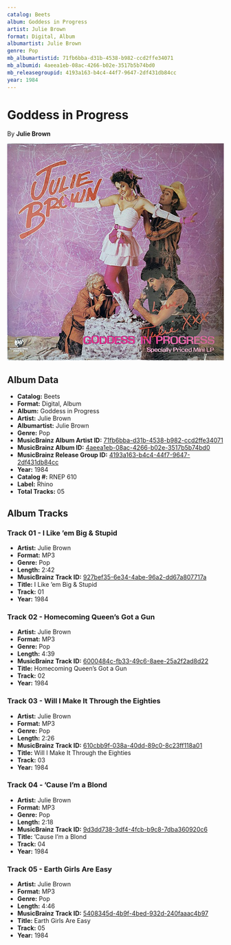 ```yaml
---
catalog: Beets
album: Goddess in Progress
artist: Julie Brown
format: Digital, Album
albumartist: Julie Brown
genre: Pop
mb_albumartistid: 71fb6bba-d31b-4538-b982-ccd2ffe34071
mb_albumid: 4aeea1eb-08ac-4266-b02e-3517b5b74bd0
mb_releasegroupid: 4193a163-b4c4-44f7-9647-2df431db84cc
year: 1984
---
```


# Goddess in Progress

By **Julie Brown**

![](../../assets/beetscovers/Julie_Brown-Goddess_in_Progress.jpg)

## Album Data

- **Catalog:** Beets
- **Format:** Digital, Album
- **Album:** Goddess in Progress
- **Artist:** Julie Brown
- **Albumartist:** Julie Brown
- **Genre:** Pop
- **MusicBrainz Album Artist ID:** [71fb6bba-d31b-4538-b982-ccd2ffe34071](https://musicbrainz.org/artist/71fb6bba-d31b-4538-b982-ccd2ffe34071)
- **MusicBrainz Album ID:** [4aeea1eb-08ac-4266-b02e-3517b5b74bd0](https://musicbrainz.org/release/4aeea1eb-08ac-4266-b02e-3517b5b74bd0)
- **MusicBrainz Release Group ID:** [4193a163-b4c4-44f7-9647-2df431db84cc](https://musicbrainz.org/release-group/4193a163-b4c4-44f7-9647-2df431db84cc)
- **Year:** 1984
- **Catalog #:** RNEP 610
- **Label:** Rhino
- **Total Tracks:** 05

## Album Tracks

### Track 01 - I Like ’em Big & Stupid

- **Artist:** Julie Brown
- **Format:** MP3
- **Genre:** Pop
- **Length:** 2:42
- **MusicBrainz Track ID:** [927bef35-6e34-4abe-96a2-dd67a807717a](https://musicbrainz.org/recording/927bef35-6e34-4abe-96a2-dd67a807717a)
- **Title:** I Like ’em Big & Stupid
- **Track:** 01
- **Year:** 1984

### Track 02 - Homecoming Queen’s Got a Gun

- **Artist:** Julie Brown
- **Format:** MP3
- **Genre:** Pop
- **Length:** 4:39
- **MusicBrainz Track ID:** [6000484c-fb33-49c6-8aee-25a2f2ad8d22](https://musicbrainz.org/recording/6000484c-fb33-49c6-8aee-25a2f2ad8d22)
- **Title:** Homecoming Queen’s Got a Gun
- **Track:** 02
- **Year:** 1984

### Track 03 - Will I Make It Through the Eighties

- **Artist:** Julie Brown
- **Format:** MP3
- **Genre:** Pop
- **Length:** 2:26
- **MusicBrainz Track ID:** [610cbb9f-038a-40dd-89c0-8c23ff118a01](https://musicbrainz.org/recording/610cbb9f-038a-40dd-89c0-8c23ff118a01)
- **Title:** Will I Make It Through the Eighties
- **Track:** 03
- **Year:** 1984

### Track 04 - ’Cause I’m a Blond

- **Artist:** Julie Brown
- **Format:** MP3
- **Genre:** Pop
- **Length:** 2:18
- **MusicBrainz Track ID:** [9d3dd738-3df4-4fcb-b9c8-7dba360920c6](https://musicbrainz.org/recording/9d3dd738-3df4-4fcb-b9c8-7dba360920c6)
- **Title:** ’Cause I’m a Blond
- **Track:** 04
- **Year:** 1984

### Track 05 - Earth Girls Are Easy

- **Artist:** Julie Brown
- **Format:** MP3
- **Genre:** Pop
- **Length:** 4:46
- **MusicBrainz Track ID:** [5408345d-4b9f-4bed-932d-240faaac4b97](https://musicbrainz.org/recording/5408345d-4b9f-4bed-932d-240faaac4b97)
- **Title:** Earth Girls Are Easy
- **Track:** 05
- **Year:** 1984

